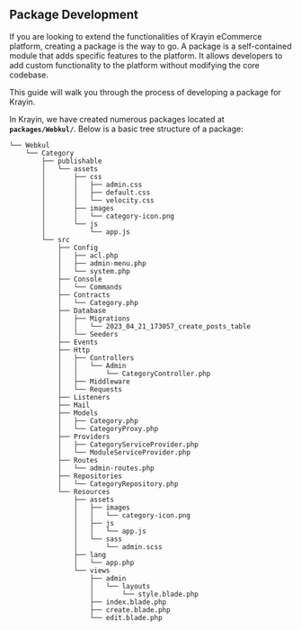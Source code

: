 ## Package Development

If you are looking to extend the functionalities of Krayin eCommerce platform, creating a package is the way to go. A package is a self-contained module that adds specific features to the platform. It allows developers to add custom functionality to the platform without modifying the core codebase.

This guide will walk you through the process of developing a package for Krayin.

In Krayin, we have created numerous packages located at **`packages/Webkul/`**. Below is a basic tree structure of a package:

~~~directory-structure
└── Webkul
    └── Category
        ├── publishable
        │   └── assets
        │       ├── css
        │       │   ├── admin.css
        │       │   ├── default.css
        │       │   └── velocity.css
        │       ├── images
        │       │   └── category-icon.png
        │       └── js
        │           └── app.js
        └── src
            ├── Config
            │   ├── acl.php
            │   ├── admin-menu.php
            │   └── system.php
            ├── Console
            │   └── Commands
            ├── Contracts
            │   └── Category.php
            ├── Database
            │   ├── Migrations
            │   │   └── 2023_04_21_173057_create_posts_table
            │   └── Seeders
            ├── Events
            ├── Http
            │   ├── Controllers
            │   │   └── Admin
            │   │       └── CategoryController.php
            │   ├── Middleware
            │   └── Requests
            ├── Listeners
            ├── Mail
            ├── Models
            │   ├── Category.php
            │   └── CategoryProxy.php
            ├── Providers
            │   ├── CategoryServiceProvider.php
            │   └── ModuleServiceProvider.php
            ├── Routes
            │   └── admin-routes.php
            ├── Repositories
            │   └── CategoryRepository.php
            └── Resources
                ├── assets
                │   ├── images
                │   │   └── category-icon.png
                │   ├── js
                │   │   └── app.js
                │   └── sass
                │       └── admin.scss
                ├── lang
                │   └── app.php
                └── views
                    ├── admin
                    │   └── layouts
                    │       └── style.blade.php
                    ├── index.blade.php
                    ├── create.blade.php
                    └── edit.blade.php
~~~